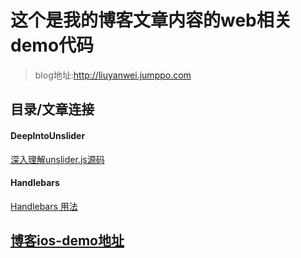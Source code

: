 
#  这个是我的博客文章内容的web相关 demo代码
> blog地址:http://liuyanwei.jumppo.com

## 目录/文章连接

#### DeepIntoUnslider
[深入理解unslider.js源码](http://liuyanwei.jumppo.com/2015/08/29/go-deep-into-unsilder.js.html)
 
#### Handlebars
[Handlebars 用法](http://liuyanwei.jumppo.com/2015/12/03/fe-js-handlebars.html)
 

## [博客ios-demo地址](https://github.com/coolnameismy/demo)

